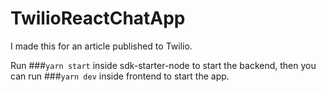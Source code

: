 # TwilioReactChatApp

I made this for an article published to Twilio.

Run ###`yarn start` inside sdk-starter-node to start the backend,
then you can run ###`yarn dev` inside frontend to start the app.

